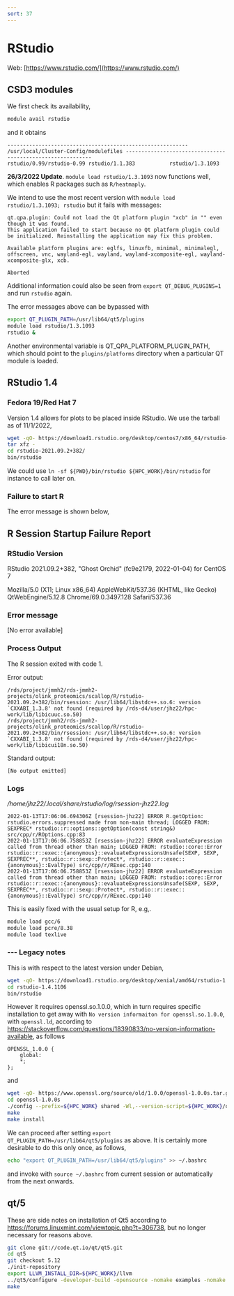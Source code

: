 ```yaml
---
sort: 37
---
```


# RStudio

Web: [https://www.rstudio.com/](https://www.rstudio.com/)

## CSD3 modules

We first check its availability,

```bash
module avail rstudio
```

and it obtains

```
---------------------------------------------------------- /usr/local/Cluster-Config/modulefiles -----------------------------------------------------------
rstudio/0.99/rstudio-0.99 rstudio/1.1.383           rstudio/1.3.1093
```

**26/3/2022 Update**. `module load rstudio/1.3.1093` now functions well, which enables R packages such as `R/heatmaply`.

We intend to use the most recent version with `module load rstudio/1.3.1093; rstudio` but it fails with messages:

```
qt.qpa.plugin: Could not load the Qt platform plugin "xcb" in "" even though it was found.
This application failed to start because no Qt platform plugin could be initialized. Reinstalling the application may fix this problem.

Available platform plugins are: eglfs, linuxfb, minimal, minimalegl, offscreen, vnc, wayland-egl, wayland, wayland-xcomposite-egl, wayland-xcomposite-glx, xcb.

Aborted
```

Additional information could also be seen from `export QT_DEBUG_PLUGINS=1` and run `rstudio` again.

The error messages above can be bypassed with

```bash
export QT_PLUGIN_PATH=/usr/lib64/qt5/plugins
module load rstudio/1.3.1093
rstudio &
```

Another environmental variable is QT_QPA_PLATFORM_PLUGIN_PATH, which should point to the `plugins/platforms` directory when a particular QT module is loaded.

## RStudio 1.4

### Fedora 19/Red Hat 7

Version 1.4 allows for plots to be placed inside RStudio. We use the tarball as of 11/1/2022,

```bash
wget -qO- https://download1.rstudio.org/desktop/centos7/x86_64/rstudio-2021.09.2-382-x86_64-fedora.tar.gz | \
tar xfz -
cd rstudio-2021.09.2+382/
bin/rstudio
```

We could use `ln -sf ${PWD}/bin/rstudio ${HPC_WORK}/bin/rstudio` for instance to call later on.

### Failure to start R

The error message is shown below,

## R Session Startup Failure Report

### RStudio Version

RStudio 2021.09.2+382, "Ghost Orchid" (fc9e2179, 2022-01-04) for CentOS 7

Mozilla/5.0 (X11; Linux x86_64) AppleWebKit/537.36 (KHTML, like Gecko) QtWebEngine/5.12.8 Chrome/69.0.3497.128 Safari/537.36

### Error message

[No error available]

### Process Output

The R session exited with code 1.

Error output:

```
/rds/project/jmmh2/rds-jmmh2-projects/olink_proteomics/scallop/R/rstudio-2021.09.2+382/bin/rsession: /usr/lib64/libstdc++.so.6: version `CXXABI_1.3.8' not found (required by /rds-d4/user/jhz22/hpc-work/lib/libicuuc.so.50)
/rds/project/jmmh2/rds-jmmh2-projects/olink_proteomics/scallop/R/rstudio-2021.09.2+382/bin/rsession: /usr/lib64/libstdc++.so.6: version `CXXABI_1.3.8' not found (required by /rds-d4/user/jhz22/hpc-work/lib/libicui18n.so.50)

```

Standard output:

```
[No output emitted]
```

### Logs

_/home/jhz22/.local/share/rstudio/log/rsession-jhz22.log_

```
2022-01-13T17:06:06.694306Z [rsession-jhz22] ERROR R.getOption: rstudio.errors.suppressed made from non-main thread; LOGGED FROM: SEXPREC* rstudio::r::options::getOption(const string&) src/cpp/r/ROptions.cpp:83
2022-01-13T17:06:06.758853Z [rsession-jhz22] ERROR evaluateExpression called from thread other than main; LOGGED FROM: rstudio::core::Error rstudio::r::exec::{anonymous}::evaluateExpressionsUnsafe(SEXP, SEXP, SEXPREC**, rstudio::r::sexp::Protect*, rstudio::r::exec::{anonymous}::EvalType) src/cpp/r/RExec.cpp:140
2022-01-13T17:06:06.758853Z [rsession-jhz22] ERROR evaluateExpression called from thread other than main; LOGGED FROM: rstudio::core::Error rstudio::r::exec::{anonymous}::evaluateExpressionsUnsafe(SEXP, SEXP, SEXPREC**, rstudio::r::sexp::Protect*, rstudio::r::exec::{anonymous}::EvalType) src/cpp/r/RExec.cpp:140

```

This is easily fixed with the usual setup for R, e.g,.

```bash
module load gcc/6
module load pcre/8.38
module load texlive
```

### --- Legacy notes

This is with respect to the latest version under Debian,

```bash
wget -qO- https://download1.rstudio.org/desktop/xenial/amd64/rstudio-1.4.1106-amd64-debian.tar.gz | tar xfz -
cd rstudio-1.4.1106
bin/rstudio
```

However it requires openssl.so.1.0.0, which in turn requires specific installation to get away with `No version informaiton for openssl.so.1.0.0`, with `openssl.ld`, according to https://stackoverflow.com/questions/18390833/no-version-information-available, as follows

```
OPENSSL_1.0.0 {
    global:
    *;
};
```

and

```bash
wget -qO- https://www.openssl.org/source/old/1.0.0/openssl-1.0.0s.tar.gz | tar xfz -
cd openssl-1.0.0s
./config --prefix=${HPC_WORK} shared -Wl,--version-script=${HPC_WORK}/openssl-1.0.0s/openssl.ld
make
make install
```

We can proceed after setting `export QT_PLUGIN_PATH=/usr/lib64/qt5/plugins` as above. It is certainly more desirable to do this only once, as follows,

```bash
echo "export QT_PLUGIN_PATH=/usr/lib64/qt5/plugins" >> ~/.bashrc
```

and invoke with `source ~/.bashrc` from current session or automatically from the next onwards.

## qt/5

These are side notes on installation of Qt5 according to https://forums.linuxmint.com/viewtopic.php?t=306738, but no longer necessary for reasons above.

```bash
git clone git://code.qt.io/qt/qt5.git
cd qt5
git checkout 5.12
./init-repository
export LLVM_INSTALL_DIR=${HPC_WORK}/llvm
../qt5/configure -developer-build -opensource -nomake examples -nomake tests
make
```
